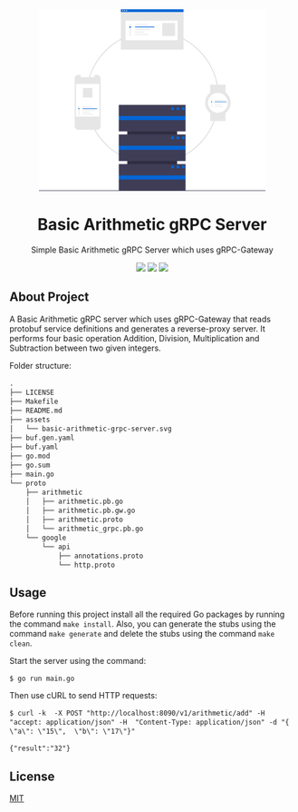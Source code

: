 <div align="center">
<img src="assets/basic-arithmetic-grpc-server.svg" width="400" />
<br />
<h1>Basic Arithmetic gRPC Server</h1>
<p>
Simple Basic Arithmetic gRPC Server which uses gRPC-Gateway
</p>
<a href="https://github.com/iamrajiv/basic-arithmetic-grpc-server/network/members"><img src="https://img.shields.io/github/forks/iamrajiv/basic-arithmetic-grpc-server?color=0366d6&style=for-the-badge" /></a>
<a href="https://github.com/iamrajiv/basic-arithmetic-grpc-server/stargazers"><img src="https://img.shields.io/github/stars/iamrajiv/basic-arithmetic-grpc-server?color=0366d6&style=for-the-badge" /></a>
<a href="https://github.com/iamrajiv/basic-arithmetic-grpc-server/blob/master/LICENSE"><img src="https://img.shields.io/github/license/iamrajiv/basic-arithmetic-grpc-server?color=0366d6&style=for-the-badge" /></a>
</div>

## About Project

A Basic Arithmetic gRPC server which uses gRPC-Gateway that reads protobuf service definitions and generates a reverse-proxy server. It performs four basic operation Addition, Division, Multiplication and Subtraction between two given integers.

Folder structure:

```shell
.
├── LICENSE
├── Makefile
├── README.md
├── assets
│   └── basic-arithmetic-grpc-server.svg
├── buf.gen.yaml
├── buf.yaml
├── go.mod
├── go.sum
├── main.go
└── proto
    ├── arithmetic
    │   ├── arithmetic.pb.go
    │   ├── arithmetic.pb.gw.go
    │   ├── arithmetic.proto
    │   └── arithmetic_grpc.pb.go
    └── google
        └── api
            ├── annotations.proto
            └── http.proto
```

## Usage

Before running this project install all the required Go packages by running the command `make install`. Also, you can generate the stubs using the command `make generate` and delete the stubs using the command `make clean`.

Start the server using the command:

```shell
$ go run main.go
```

Then use cURL to send HTTP requests:

```shell
$ curl -k  -X POST "http://localhost:8090/v1/arithmetic/add" -H  "accept: application/json" -H  "Content-Type: application/json" -d "{  \"a\": \"15\",  \"b\": \"17\"}"
```

```
{"result":"32"}
```

## License

[MIT](https://github.com/iamrajiv/basic-arithmetic-grpc-server/blob/master/LICENSE)
